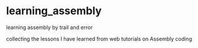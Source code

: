 # learning_assembly
 learning assembly by trail and error

collecting the lessons I have learned from web tutorials on Assembly coding
